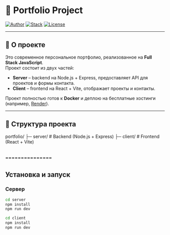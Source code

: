 # 🚀 Portfolio Project

[![Author](https://img.shields.io/badge/author-Oleksand%20Ivanchenko-blue)]()
[![Stack](https://img.shields.io/badge/stack-Node.js%20%7C%20React%20%7C%20Vite-yellowgreen)]()
[![License](https://img.shields.io/badge/license-ISC-lightgrey)]()

---

## 🌟 О проекте

Это современное персональное портфолио, реализованное на **Full Stack JavaScript**.  
Проект состоит из двух частей:  

- **Server** – backend на Node.js + Express, предоставляет API для проектов и формы контакта.  
- **Client** – frontend на React + Vite, отображает проекты и контакты.  

Проект полностью готов к **Docker** и деплою на бесплатные хостинги (например, [Render](https://render.com)).

---

## 📂 Структура проекта



portfolio/
├─ server/ # Backend (Node.js + Express)
├─ client/ # Frontend (React + Vite)


## ---------------

## Установка и запуск

### Сервер
```bash
cd server
npm install
npm run dev

cd client
npm install
npm run dev

